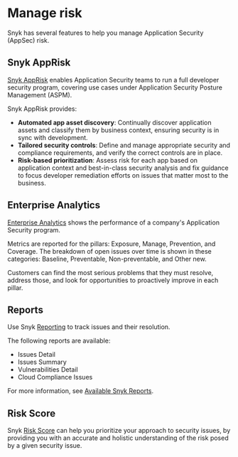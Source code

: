 # Manage risk

Snyk has several features to help you manage Application Security (AppSec) risk.

## Snyk AppRisk

[Snyk AppRisk](snyk-apprisk/) enables Application Security teams to run a full developer security program, covering use cases under Application Security Posture Management (ASPM).&#x20;

Snyk AppRisk provides:

* **Automated app asset discovery**: Continually discover application assets and classify them by business context, ensuring security is in sync with development.
* **Tailored security controls**: Define and manage appropriate security and compliance requirements, and verify the correct controls are in place.
* **Risk-based prioritization**: Assess risk for each app based on application context and best-in-class security analysis and fix guidance to focus developer remediation efforts on issues that matter most to the business.

## Enterprise Analytics

[Enterprise Analytics](enterprise-analytics/) shows the performance of a company's Application Security program.&#x20;

Metrics are reported for the pillars: Exposure, Manage, Prevention, and Coverage. The breakdown of open issues over time is shown in these categories: Baseline, Preventable, Non-preventable, and Other new.&#x20;

Customers can find the most serious problems that they must resolve, address those, and look for opportunities to proactively improve in each pillar.

## Reports

Use Snyk [Reporting](../manage-issues/reporting/) to track issues and their resolution.

The following reports are available:

* Issues Detail
* Issues Summary
* Vulnerabilities Detail
* Cloud Compliance Issues

For more information, see [Available Snyk Reports](../manage-issues/reporting/available-snyk-reports.md).

## Risk Score

Snyk [Risk Score](prioritize-issues-for-fixing/risk-score.md) can help you prioritize your approach to security issues, by providing you with an accurate and holistic understanding of the risk posed by a given security issue.

